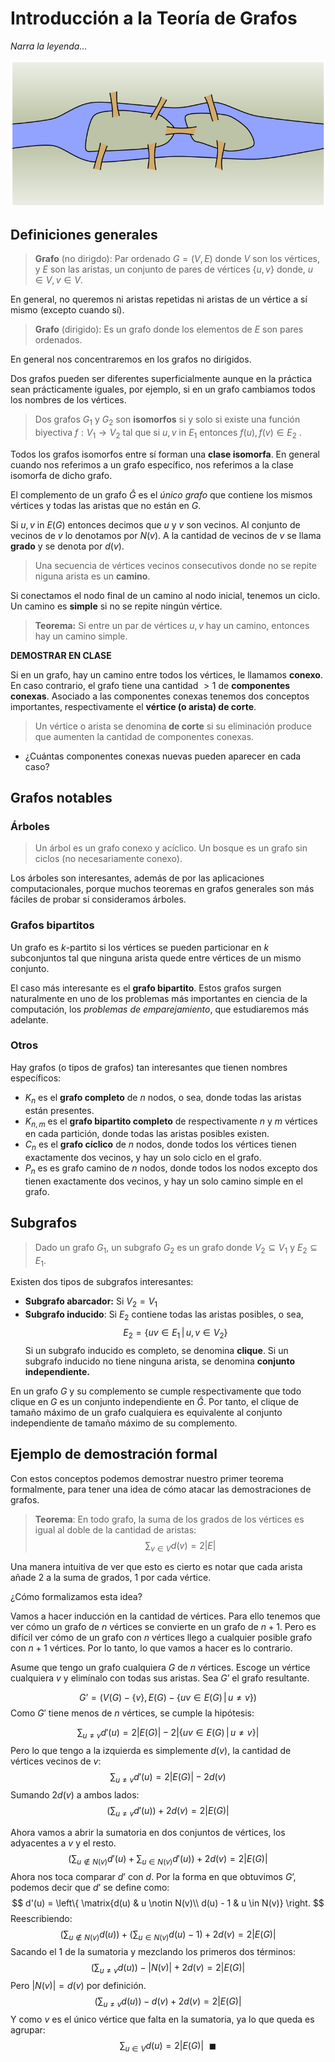 # Introducción a la Teoría de Grafos

*Narra la leyenda…*

![](gt-bridges-art.svg)

## Definiciones generales

> **Grafo** (no dirigdo): Par ordenado $G=(V,E)$ donde $V$ son los vértices, y $E$ son las aristas, un conjunto de pares de vértices $\{ u,v \}$ donde,  $u \in V, v \in V$.

En general, no queremos ni aristas repetidas ni aristas de un vértice a sí mismo (excepto cuando sí).

> **Grafo** (dirigido): Es un grafo donde los elementos de $E$  son pares ordenados.

En general nos concentraremos en los grafos no dirigidos.

Dos grafos pueden ser diferentes superficialmente aunque en la práctica sean prácticamente iguales, por ejemplo, si en un grafo cambiamos todos los nombres de los vértices. 

> Dos grafos $G_1$ y $G_2$ son **isomorfos** si y solo si existe una función biyectiva $f: V_1 \to V_2$ tal que si $u,v$  in $E_1$ entonces $f(u), f(v) \in E_2$ .

Todos los grafos isomorfos entre sí forman una **clase isomorfa**. En general cuando nos referimos a un grafo específico, nos referimos a la clase isomorfa de dicho grafo.

El complemento de un grafo $\hat{G}$ es el *único grafo* que contiene los mismos vértices y todas las aristas que no están en $G$.

Si $u,v$ in $E(G)$ entonces decimos que $u$ y $v$ son vecinos. 
Al conjunto de vecinos de $v$  lo denotamos por $N(v)$. 
A la cantidad de vecinos de $v$ se llama **grado** y se denota por $d(v)$.

> Una secuencia de vértices vecinos consecutivos donde no se repite niguna arista es un **camino**.

Si conectamos el nodo final de un camino al nodo inicial, tenemos un ciclo.
Un camino es **simple** si no se repite ningún vértice.

> **Teorema:** Si entre un par de vértices $u,v$ hay un camino, entonces hay un camino simple.

**DEMOSTRAR EN CLASE**

Si en un grafo, hay un camino entre todos los vértices, le llamamos **conexo**. En caso contrario, el grafo tiene una cantidad $>1$ de **componentes conexas**. Asociado a las componentes conexas tenemos dos conceptos importantes, respectivamente el **vértice (o arista) de corte**.

> Un vértice o arista se denomina **de corte** si su eliminación produce que aumenten la cantidad de componentes conexas.

- ¿Cuántas componentes conexas nuevas pueden aparecer en cada caso?

## Grafos notables

### Árboles

> Un árbol es un grafo conexo y acíclico. Un bosque es un grafo sin ciclos (no necesariamente conexo).

Los árboles son interesantes, además de por las aplicaciones computacionales, porque muchos teoremas en grafos generales son más fáciles de probar si consideramos árboles.

### Grafos bipartitos

Un grafo es $k$-partito si los vértices se pueden particionar en $k$ subconjuntos tal que ninguna arista quede entre vértices de un mismo conjunto.

El caso más interesante es el **grafo bipartito**. Estos grafos surgen naturalmente en uno de los problemas más importantes en ciencia de la computación, los *problemas de emparejamiento*, que estudiaremos más adelante.

### Otros

Hay grafos (o tipos de grafos) tan interesantes que tienen nombres específicos:
- $K_n$ es el **grafo completo** de $n$ nodos, o sea, donde todas las aristas están presentes.
- $K_{n,m}$ es el **grafo bipartito completo** de respectivamente $n$  y $m$ vértices en cada partición, donde todas las aristas posibles existen.
- $C_n$ es el **grafo cíclico** de $n$ nodos, donde todos los vértices tienen exactamente dos vecinos, y hay un solo ciclo en el grafo.
- $P_n$ es es grafo camino de $n$ nodos, donde todos los nodos excepto dos tienen exactamente dos vecinos, y hay un solo camino simple en el grafo.

## Subgrafos

> Dado un grafo $G_1$, un subgrafo $G_2$ es un grafo donde $V_2 \subseteq V_1$ y $E_2 \subseteq E_1$.

Existen dos tipos de subgrafos interesantes:
- **Subgrafo abarcador:** Si $V_2 = V_1$ 
- **Subgrafo inducido**: Si $E_2$ contiene todas las aristas posibles, o sea, $$E_2 = \left\{ uv \in E_1 \,|\, u, v \in V_2 \right\}$$
Si un subgrafo inducido es completo, se denomina **clique**.
Si un subgrafo inducido no tiene ninguna arista, se denomina **conjunto independiente.**

En un grafo $G$ y su complemento se cumple respectivamente que todo clique en $G$ es un conjunto independiente en $\hat{G}$. Por tanto, el clique de tamaño máximo de un grafo cualquiera es equivalente al conjunto independiente de tamaño máximo de su complemento.

## Ejemplo de demostración formal

Con estos conceptos podemos demostrar nuestro primer teorema formalmente, para tener una idea de cómo atacar las demostraciones de grafos.

> **Teorema**: En todo grafo, la suma de los grados de los vértices es igual al doble de la cantidad de aristas: 
> $$\sum_{v \in V} d(v) = 2 | E |$$

Una manera intuitiva de ver que esto es cierto es notar que cada arista añade 2 a la suma de grados, 1 por cada vértice. 

¿Cómo formalizamos esta idea?

Vamos a hacer inducción en la cantidad de vértices. Para ello tenemos que ver cómo un grafo de $n$ vértices se convierte en un grafo de $n+1$. Pero es difícil ver cómo de un grafo con $n$ vértices llego a cualquier posible grafo con $n+1$ vértices. Por lo tanto, lo que vamos a hacer es lo contrario.

Asume que tengo un grafo cualquiera $G$ de $n$ vértices. Escoge un vértice cualquiera $v$ y elimínalo con todas sus aristas. Sea $G’$ el grafo resultante.

$$G’ = (V(G) - \{v\}, E(G) - \{uv \in E(G) \,|\, u \neq v\})$$
Como $G'$ tiene menos de $n$ vértices, se cumple la hipótesis:

$$
\sum_{u \neq v} d'(u) = 2|E(G)| - 2|\{uv \in E(G) \,|\, u \neq v\}|
$$
Pero lo que tengo a la izquierda es simplemente $d(v)$, la cantidad de vértices vecinos de $v$:
$$
\sum_{u \neq v} d'(u) = 2|E(G)| - 2d(v)
$$
Sumando $2d(v)$ a ambos lados:
$$
\left(\sum_{u \neq v} d'(u)\right) + 2d(v) = 2|E(G)|
$$

Ahora vamos a abrir la sumatoria en dos conjuntos de vértices, los adyacentes a $v$ y el resto.
$$
\left(\sum_{u \notin N(v)} d'(u) + \sum_{u \in N(v)} d'(u)\right) + 2d(v) = 2|E(G)|
$$
Ahora nos toca comparar $d’$ con $d$. Por la forma en que obtuvimos $G’$, podemos decir que $d’$ se define como:
$$
d'(u) = \left\{ \matrix{d(u) & u \notin N(v)\\ d(u) - 1 & u \in N(v)} \right.
$$
Reescribiendo:
$$
\left(\sum_{u \notin N(v)} d(u) \right) + \left( \sum_{u \in N(v)} d(u) - 1\right) + 2d(v) = 2|E(G)|
$$
Sacando el $1$ de la sumatoria y mezclando los primeros dos términos:
$$
\left(\sum_{u \neq v} d(u) \right) - |N(v)| + 2d(v) = 2|E(G)|
$$
Pero $|N(v)|=d(v)$ por definición.
$$
\left(\sum_{u \neq v} d(u) \right) - d(v) + 2d(v) = 2|E(G)|
$$
Y como $v$ es el único vértice que falta en la sumatoria, ya lo que queda es agrupar:
$$
\sum_{u \in V} d(u) = 2|E(G)| \,\,\ \blacksquare
$$
